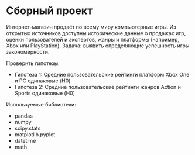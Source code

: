 # Сборный проект
Интернет-магазин продаёт по всему миру компьютерные игры. Из открытых источников доступны исторические данные о продажах игр, оценки пользователей и экспертов, жанры и платформы (например, Xbox или PlayStation). 
Задача: выявить определяющие успешность игры закономерности. 

Проверить гипотезы: 
- Гипотеза 1: Средние пользовательские рейтинги платформ Xbox One и PC одинаковые (H0)
- Гипотеза 2: Средние пользовательские рейтинги жанров Action и Sports одинаковые (H0)

Используемые библиотеки:
- pandas
- numpy
- scipy.stats
- matplotlib.pyplot
- datetime
- math 
